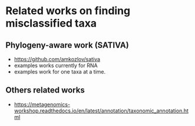 # Related works on finding misclassified taxa

## Phylogeny-aware work (SATIVA)
* https://github.com/amkozlov/sativa
* examples works currently for RNA
* examples work for one taxa at a time.


## Others related works

* https://metagenomics-workshop.readthedocs.io/en/latest/annotation/taxonomic_annotation.html
